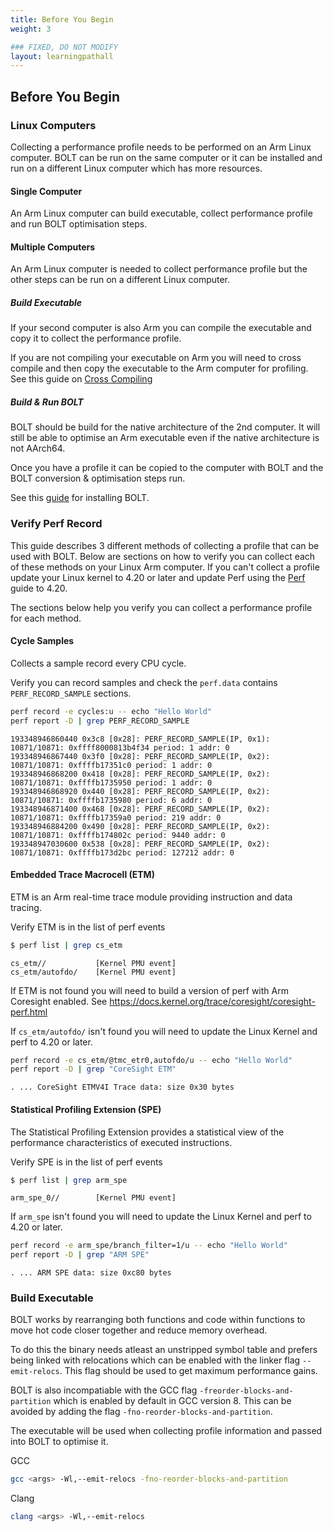 ```yaml
---
title: Before You Begin
weight: 3

### FIXED, DO NOT MODIFY
layout: learningpathall
---
```


## Before You Begin

### Linux Computers

Collecting a performance profile needs to be performed on an Arm Linux computer. BOLT can be run on the same computer or it can be installed and run on a different Linux computer which has more resources.

#### Single Computer

An Arm Linux computer can build executable, collect performance profile and run BOLT optimisation steps.

#### Multiple Computers

An Arm Linux computer is needed to collect performance profile but the other steps can be run on a different Linux computer.

##### Build Executable

If your second computer is also Arm you can compile the executable and copy it to collect the  performance profile.

If you are not compiling your executable on Arm you will need to cross compile and then copy the executable to the Arm computer for profiling. See this guide on [Cross Compiling](/install-guides/gcc/cross/)

##### Build & Run BOLT

BOLT should be build for the native architecture of the 2nd computer. It will still be able to optimise an Arm executable even if the native architecture is not AArch64.

Once you have a profile it can be copied to the computer with BOLT and the BOLT conversion & optimisation steps run.

See this [guide](/install-guides/bolt) for installing BOLT.

### Verify Perf Record

This guide describes 3 different methods of collecting a profile that can be used with BOLT. Below are sections on how to verify you can collect each of these methods on your Linux Arm computer. If you can't collect a profile update your Linux kernel to 4.20 or later and update Perf using the [Perf](/install-guides/perf/) guide to 4.20.

The sections below help you verify you can collect a performance profile for each method.

#### Cycle Samples

Collects a sample record every CPU cycle. 

Verify you can record samples and check the `perf.data` contains `PERF_RECORD_SAMPLE` sections.

```bash { target="ubuntu:latest" }
perf record -e cycles:u -- echo "Hello World"
perf report -D | grep PERF_RECORD_SAMPLE
```

```output
193348946860440 0x3c8 [0x28]: PERF_RECORD_SAMPLE(IP, 0x1): 10871/10871: 0xffff8000813b4f34 period: 1 addr: 0
193348946867440 0x3f0 [0x28]: PERF_RECORD_SAMPLE(IP, 0x2): 10871/10871: 0xffffb17351c0 period: 1 addr: 0
193348946868200 0x418 [0x28]: PERF_RECORD_SAMPLE(IP, 0x2): 10871/10871: 0xffffb1735950 period: 1 addr: 0
193348946868920 0x440 [0x28]: PERF_RECORD_SAMPLE(IP, 0x2): 10871/10871: 0xffffb1735980 period: 6 addr: 0
193348946871400 0x468 [0x28]: PERF_RECORD_SAMPLE(IP, 0x2): 10871/10871: 0xffffb17359a0 period: 219 addr: 0
193348946884200 0x490 [0x28]: PERF_RECORD_SAMPLE(IP, 0x2): 10871/10871: 0xffffb174802c period: 9440 addr: 0
193348947030600 0x538 [0x28]: PERF_RECORD_SAMPLE(IP, 0x2): 10871/10871: 0xffffb173d2bc period: 127212 addr: 0
```

#### Embedded Trace Macrocell (ETM)

ETM is an Arm real-time trace module providing instruction and data tracing.

Verify ETM is in the list of perf events

```bash { target="ubuntu:latest" }
$ perf list | grep cs_etm
```

```output
cs_etm//           [Kernel PMU event]
cs_etm/autofdo/    [Kernel PMU event]
```

If ETM is not found you will need to build a version of perf with Arm Coresight enabled. See https://docs.kernel.org/trace/coresight/coresight-perf.html

If `cs_etm/autofdo/` isn't found you will need to update the Linux Kernel and perf to 4.20 or later.

```bash { target="ubuntu:latest" }
perf record -e cs_etm/@tmc_etr0,autofdo/u -- echo "Hello World"
perf report -D | grep "CoreSight ETM"
```

```output
. ... CoreSight ETMV4I Trace data: size 0x30 bytes
```

#### Statistical Profiling Extension (SPE)

The Statistical Profiling Extension provides a statistical view of the performance characteristics of executed instructions.

Verify SPE is in the list of perf events

```bash { target="ubuntu:latest" }
$ perf list | grep arm_spe
```

```output
arm_spe_0//        [Kernel PMU event]
```

If `arm_spe` isn't found you will need to update the Linux Kernel and perf to 4.20 or later.

```bash { target="ubuntu:latest" }
perf record -e arm_spe/branch_filter=1/u -- echo "Hello World"
perf report -D | grep "ARM SPE"
```

```output
. ... ARM SPE data: size 0xc80 bytes
```

### Build Executable

BOLT works by rearranging both functions and code within functions to move hot code closer together and reduce memory overhead.

To do this the binary needs atleast an unstripped symbol table and prefers being linked with relocations which can be enabled with the linker flag `--emit-relocs`. This flag should be used to get maximum performance gains.

BOLT is also incompatiable with the GCC flag `-freorder-blocks-and-partition` which is enabled by default in GCC version 8. This can be avoided by adding the flag `-fno-reorder-blocks-and-partition`.

The executable will be used when collecting profile information and passed into BOLT to optimise it.

GCC

```bash
gcc <args> -Wl,--emit-relocs -fno-reorder-blocks-and-partition
```

Clang

```bash
clang <args> -Wl,--emit-relocs
```
